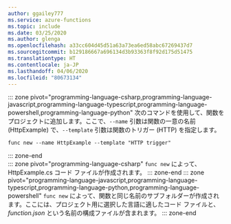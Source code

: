 ```yaml
---
author: ggailey777
ms.service: azure-functions
ms.topic: include
ms.date: 03/25/2020
ms.author: glenga
ms.openlocfilehash: a33cc604d45d51a63a73ea6ed58abc67269437d7
ms.sourcegitcommit: b129186667a696134d3b93363f8f92d175d51475
ms.translationtype: HT
ms.contentlocale: ja-JP
ms.lasthandoff: 04/06/2020
ms.locfileid: "80673134"
---
```

::: zone pivot="programming-language-csharp,programming-language-javascript,programming-language-typescript,programming-language-powershell,programming-language-python" 
次のコマンドを使用して、関数をプロジェクトに追加します。ここで、`--name` 引数は関数の一意の名前 (HttpExample) で、`--template` 引数は関数のトリガー (HTTP) を指定します。 

```
func new --name HttpExample --template "HTTP trigger"
```  
::: zone-end  
::: zone pivot="programming-language-csharp"
`func new` によって、HttpExample.cs コード ファイルが作成されます。
::: zone-end
::: zone pivot="programming-language-javascript,programming-language-typescript,programming-language-python,programming-language-powershell"
`func new` によって、関数と同じ名前のサブフォルダーが作成されます。ここには、プロジェクト用に選択した言語に適したコード ファイルと、*function.json* という名前の構成ファイルが含まれます。
::: zone-end